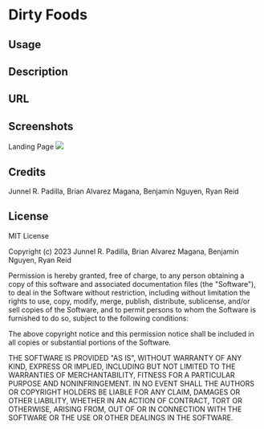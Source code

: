 # Dirty Foods

## Usage

## Description

## URL

## Screenshots

Landing Page
<img src="./assets/images/">


## Credits

Junnel R. Padilla, Brian Alvarez Magana, Benjamin Nguyen, Ryan Reid

## License

MIT License

Copyright (c) 2023 Junnel R. Padilla, Brian Alvarez Magana, Benjamin Nguyen, Ryan Reid

Permission is hereby granted, free of charge, to any person obtaining a copy of this software and associated documentation files (the "Software"), to deal in the Software without restriction, including without limitation the rights to use, copy, modify, merge, publish, distribute, sublicense, and/or sell copies of the Software, and to permit persons to whom the Software is furnished to do so, subject to the following conditions:

The above copyright notice and this permission notice shall be included in all copies or substantial portions of the Software.

THE SOFTWARE IS PROVIDED "AS IS", WITHOUT WARRANTY OF ANY KIND, EXPRESS OR IMPLIED, INCLUDING BUT NOT LIMITED TO THE WARRANTIES OF MERCHANTABILITY, FITNESS FOR A PARTICULAR PURPOSE AND NONINFRINGEMENT. IN NO EVENT SHALL THE AUTHORS OR COPYRIGHT HOLDERS BE LIABLE FOR ANY CLAIM, DAMAGES OR OTHER LIABILITY, WHETHER IN AN ACTION OF CONTRACT, TORT OR OTHERWISE, ARISING FROM, OUT OF OR IN CONNECTION WITH THE SOFTWARE OR THE USE OR OTHER DEALINGS IN THE SOFTWARE.